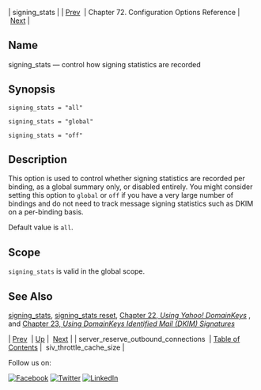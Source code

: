 | signing_stats |
| [Prev](conf.ref.server_reserve_outbound_connections.php)  | Chapter 72. Configuration Options Reference |  [Next](conf.ref.siv_throttle_cache_size.php) |

<a name="conf.ref.signing_stats"></a>
## Name

signing_stats — control how signing statistics are recorded

## Synopsis

`signing_stats = "all"`

`signing_stats = "global"`

`signing_stats = "off"`

<a name="idp26572096"></a>
## Description

This option is used to control whether signing statistics are recorded per binding, as a global summary only, or disabled entirely. You might consider setting this option to `global` or `off` if you have a very large number of bindings and do not need to track message signing statistics such as DKIM on a per-binding basis.

Default value is `all`.

<a name="idp26576000"></a>
## Scope

`signing_stats` is valid in the global scope.

<a name="idp26578256"></a>
## See Also

[signing_stats](console_commands.signing_stats.php "signing_stats"), [signing_stats reset](console_commands.signing_stats_reset.php "signing_stats reset"), [Chapter 22, *Using Yahoo! DomainKeys*](using_domainkeys.php "Chapter 22. Using Yahoo! DomainKeys") , and [Chapter 23, *Using DomainKeys Identified Mail (DKIM) Signatures*](using_dkim.php "Chapter 23. Using DomainKeys Identified Mail (DKIM) Signatures") 

| [Prev](conf.ref.server_reserve_outbound_connections.php)  | [Up](config.options.ref.php) |  [Next](conf.ref.siv_throttle_cache_size.php) |
| server_reserve_outbound_connections  | [Table of Contents](index.php) |  siv_throttle_cache_size |

Follow us on:

[![Facebook](https://support.messagesystems.com/images/icon-facebook.png)](http://www.facebook.com/messagesystems) [![Twitter](https://support.messagesystems.com/images/icon-twitter.png)](http://twitter.com/#!/MessageSystems) [![LinkedIn](https://support.messagesystems.com/images/icon-linkedin.png)](http://www.linkedin.com/company/message-systems)
